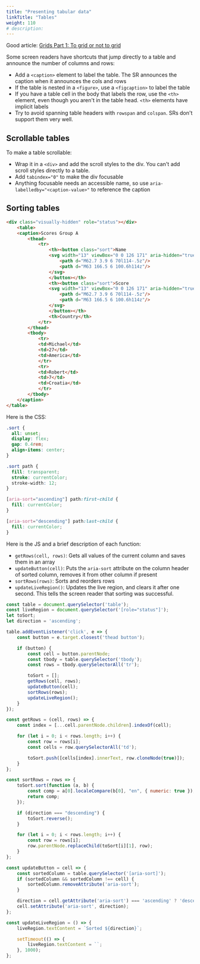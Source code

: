 ```yaml
---
title: "Presenting tabular data"
linkTitle: "Tables"
weight: 110
# description:
---
```


Good article: [Grids Part 1: To grid or not to grid](https://sarahmhigley.com/writing/grids-part1/)


Some screen readers have shortcuts that jump directly to a table and announce the number of columns and rows:
- Add a `<caption>` element to label the table. The SR announces the caption when it announces the cols and rows
- If the table is nested in a `<figure>`, use a `<figcaption>` to label the table
- If you have a table cell in the body that labels the row, use the `<th>` element, even though you aren't in the table head. `<th>` elements have implicit labels
- Try to avoid spanning table headers with `rowspan` and `colspan`. SRs don't support them very well.


## Scrollable tables

To make a table scrollable:
- Wrap it in a `<div>` and add the scroll styles to the div. You can't add scroll styles directly to a table.
- Add `tabindex="0"` to make the div focusable
- Anything focusable needs an accessible name, so use `aria-labelledby="<caption-value>"` to reference the caption


## Sorting tables

```html
<div class="visually-hidden" role="status"></div>
    <table>
    <caption>Scores Group A
        <thead>
            <tr>
                <th><button class="sort">Name
                <svg width="13" viewBox="0 0 126 171" aria-hidden="true">
                    <path d="M62.7 3.9 6 70l114-.5z"/>
                    <path d="M63 166.5 6 100.6h114z"/>
                </svg>
                </button></th>
                <th><button class="sort">Score
                <svg width="13" viewBox="0 0 126 171" aria-hidden="true">
                    <path d="M62.7 3.9 6 70l114-.5z"/>
                    <path d="M63 166.5 6 100.6h114z"/>
                </svg>
                </button></th>
                <th>Country</th>
            </tr>
        </thead>
        <tbody>
            <tr>
            <td>Michael</td>
            <td>27</td>
            <td>America</td>
            </tr>
            <tr>
            <td>Robert</td>
            <td>7</td>
            <td>Croatia</td>
            </tr>
        </tbody>
    </caption>
</table>
```


Here is the CSS:
```css
.sort {
  all: unset;
  display: flex;
  gap: 0.4rem;
  align-items: center;
}

.sort path {
  fill: transparent;
  stroke: currentColor;
  stroke-width: 12;
}

[aria-sort="ascending"] path:first-child {
  fill: currentColor;
}

[aria-sort="descending"] path:last-child {
  fill: currentColor;
}
```

Here is the JS and a brief description of each function:
- `getRows(cell, rows)`: Gets all values of the current column and saves them in an array
- `updateButton(cell)`: Puts the `aria-sort` attribute on the column header of sorted column, removes it from other column if present
- `sortRows(rows)`: Sorts and reorders rows
- `updateLiveRegion()`: Updates the live region, and clears it after one second. This tells the screen reader that sorting was successful.

```js
const table = document.querySelector('table');
const liveRegion = document.querySelector('[role="status"]');
let toSort;
let direction = 'ascending';

table.addEventListener('click', e => {
    const button = e.target.closest('thead button');

    if (button) {
        const cell = button.parentNode;
        const tbody = table.querySelector('tbody');
        const rows = tbody.querySelectorAll('tr');

        toSort = [];
        getRows(cell, rows);
        updateButton(cell);
        sortRows(rows);
        updateLiveRegion();
    }
});

const getRows = (cell, rows) => {
    const index = [...cell.parentNode.children].indexOf(cell);

    for (let i = 0; i < rows.length; i++) {
        const row = rows[i];
        const cells = row.querySelectorAll('td');

        toSort.push([cells[index].innerText, row.cloneNode(true)]);
    }
};

const sortRows = rows => {
    toSort.sort(function (a, b) {
        const comp = a[0].localeCompare(b[0], "en", { numeric: true });
        return comp;
    });

    if (direction === "descending") {
        toSort.reverse();
    }

    for (let i = 0; i < rows.length; i++) {
        const row = rows[i];
        row.parentNode.replaceChild(toSort[i][1], row);
    }
};

const updateButton = cell => {
    const sortedColumn = table.querySelector('[aria-sort]');
    if (sortedColumn && sortedColumn !== cell) {
        sortedColumn.removeAttribute('aria-sort');
    }

    direction = cell.getAttribute('aria-sort') === 'ascending' ? 'descending' : 'ascending';
    cell.setAttribute('aria-sort', direction);
};

const updateLiveRegion = () => {
    liveRegion.textContent = `Sorted ${direction}`;

    setTimeout(() => {
        liveRegion.textContent = ``;
    }, 1000);
};
```